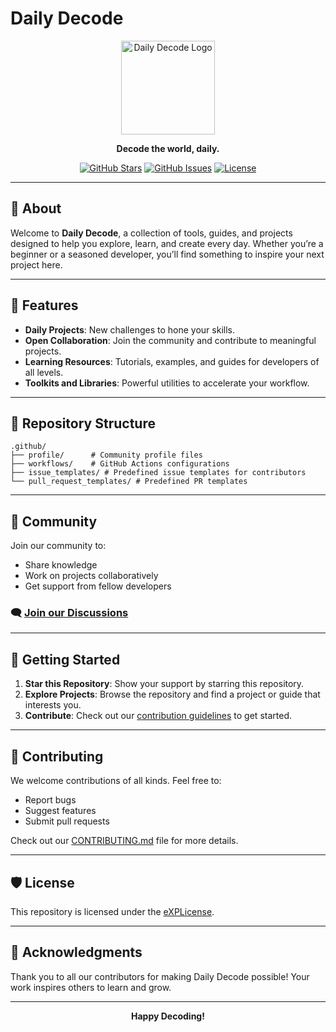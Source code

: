 # Daily Decode

<p align="center">
  <img src="https://via.placeholder.com/150" alt="Daily Decode Logo" width="150">
</p>

<p align="center">
  <strong>Decode the world, daily.</strong>
</p>

<p align="center">
  <a href="https://github.com/Daily-Decode/.github/tree/main"><img src="https://img.shields.io/github/stars/Daily-Decode/.github?style=for-the-badge" alt="GitHub Stars"></a>
  <a href="https://github.com/Daily-Decode/.github/issues"><img src="https://img.shields.io/github/issues/Daily-Decode/.github?style=for-the-badge" alt="GitHub Issues"></a>
  <a href="LICENSE"><img src="https://img.shields.io/github/license/Daily-Decode/.github?style=for-the-badge" alt="License"></a>
</p>

---

## 📜 About

Welcome to **Daily Decode**, a collection of tools, guides, and projects designed to help you explore, learn, and create every day. Whether you’re a beginner or a seasoned developer, you’ll find something to inspire your next project here.

---

## 🔧 Features

- **Daily Projects**: New challenges to hone your skills.
- **Open Collaboration**: Join the community and contribute to meaningful projects.
- **Learning Resources**: Tutorials, examples, and guides for developers of all levels.
- **Toolkits and Libraries**: Powerful utilities to accelerate your workflow.

---

## 📂 Repository Structure

```plaintext
.github/
├── profile/      # Community profile files
├── workflows/    # GitHub Actions configurations
├── issue_templates/ # Predefined issue templates for contributors
└── pull_request_templates/ # Predefined PR templates
```

---

## 🌈 Community

Join our community to:
- Share knowledge
- Work on projects collaboratively
- Get support from fellow developers

### 🗨️ [Join our Discussions](https://github.com/Daily-Decode/.github/discussions)

---

## 🚀 Getting Started

1. **Star this Repository**: Show your support by starring this repository.
2. **Explore Projects**: Browse the repository and find a project or guide that interests you.
3. **Contribute**: Check out our [contribution guidelines](CONTRIBUTING.md) to get started.

---

## 🤝 Contributing

We welcome contributions of all kinds. Feel free to:
- Report bugs
- Suggest features
- Submit pull requests

Check out our [CONTRIBUTING.md](CONTRIBUTING.md) file for more details.

---

## 🛡️ License

This repository is licensed under the [eXPLicense](LICENSE).

---

## 💖 Acknowledgments

Thank you to all our contributors for making Daily Decode possible! Your work inspires others to learn and grow.

---

<p align="center">
  <strong>Happy Decoding!</strong>
</p>

